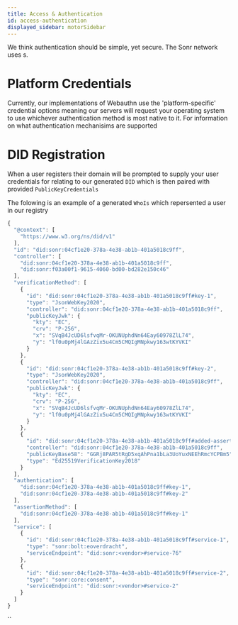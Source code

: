 ```yaml
---
title: Access & Authentication
id: access-authentication
displayed_sidebar: motorSidebar
---
```


We think authentication should be simple, yet secure. The Sonr network uses s.



<!-- [t]("https://www.figma.com/file/4BeBs2QYmytTN0RII1i4d8/Webauthn-flow?node-id=0%3A1") -->





# Platform Credentials

Currently, our implementations of Webauthn use the 'platform-specific' credential options meaning our servers will request your operating system to use whichever authentication method is most native to it. For information on what authentication mechanisims are supported





# DID Registration

When a user registers their domain will be prompted to supply your user credentials for relating to our generated `DID` which is then paired with provided `PublicKeyCredentials`

The folowing is an example of a generated `WhoIs` which repersented a user in our registry



```javascript
{
  "@context": [
    "https://www.w3.org/ns/did/v1"
  ],
  "id": "did:sonr:04cf1e20-378a-4e38-ab1b-401a5018c9ff",
  "controller": [
    "did:sonr:04cf1e20-378a-4e38-ab1b-401a5018c9ff",
    "did:sonr:f03a00f1-9615-4060-bd00-bd282e150c46"
  ],
  "verificationMethod": [
    {
      "id": "did:sonr:04cf1e20-378a-4e38-ab1b-401a5018c9ff#key-1",
      "type": "JsonWebKey2020",
      "controller": "did:sonr:04cf1e20-378a-4e38-ab1b-401a5018c9ff",
      "publicKeyJwk": {
        "kty": "EC",
        "crv": "P-256",
        "x": "SVqB4JcUD6lsfvqMr-OKUNUphdNn64Eay60978ZlL74",
        "y": "lf0u0pMj4lGAzZix5u4Cm5CMQIgMNpkwy163wtKYVKI"
      }
    },
    {
      "id": "did:sonr:04cf1e20-378a-4e38-ab1b-401a5018c9ff#key-2",
      "type": "JsonWebKey2020",
      "controller": "did:sonr:04cf1e20-378a-4e38-ab1b-401a5018c9ff",
      "publicKeyJwk": {
        "kty": "EC",
        "crv": "P-256",
        "x": "SVqB4JcUD6lsfvqMr-OKUNUphdNn64Eay60978ZlL74",
        "y": "lf0u0pMj4lGAzZix5u4Cm5CMQIgMNpkwy163wtKYVKI"
      }
    },
    {
      "id": "did:sonr:04cf1e20-378a-4e38-ab1b-401a5018c9ff#added-assertion-method-1",
      "controller": "did:sonr:04cf1e20-378a-4e38-ab1b-401a5018c9ff",
      "publicKeyBase58": "GGRj8PAR5tRgD5xqAhPna1bLa3UoYuxNEEhRmcYCPBm5",
      "type": "Ed25519VerificationKey2018"
    }
  ],
  "authentication": [
    "did:sonr:04cf1e20-378a-4e38-ab1b-401a5018c9ff#key-1",
    "did:sonr:04cf1e20-378a-4e38-ab1b-401a5018c9ff#key-2"
  ],
  "assertionMethod": [
    "did:sonr:04cf1e20-378a-4e38-ab1b-401a5018c9ff#key-1"
  ],
  "service": [
    {
      "id": "did:sonr:04cf1e20-378a-4e38-ab1b-401a5018c9ff#service-1",
      "type": "sonr:bolt:eoverdracht",
      "serviceEndpoint": "did:sonr:<vendor>#service-76"
    },
    {
      "id": "did:sonr:04cf1e20-378a-4e38-ab1b-401a5018c9ff#service-2",
      "type": "sonr:core:consent",
      "serviceEndpoint": "did:sonr:<vendor>#service-2"
    }
  ]
}
```



``
